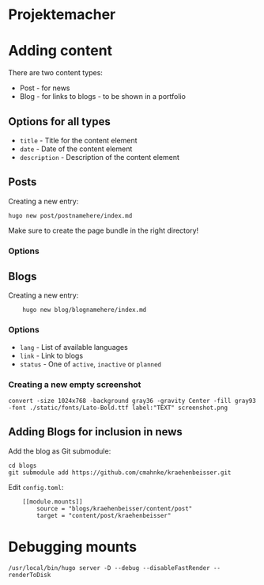 Projektemacher
==============

# Adding content

There are two content types:
* Post - for news
* Blog - for links to blogs - to be shown in a portfolio

## Options for all types

* `title` - Title for the content element
* `date` - Date of the content element
* `description` - Description of the content element

## Posts

Creating a new entry:
```
hugo new post/postnamehere/index.md
```

Make sure to create the page bundle in the right directory!


### Options

## Blogs

Creating a new entry:
```
    hugo new blog/blognamehere/index.md
```

### Options

* `lang` - List of available languages
* `link` - Link to blogs
* `status` - One of `active`, `inactive` or `planned`

### Creating a new empty screenshot

```
convert -size 1024x768 -background gray36 -gravity Center -fill gray93 -font ./static/fonts/Lato-Bold.ttf label:"TEXT" screenshot.png
```

## Adding Blogs for inclusion in news

Add the blog as Git submodule:

```
cd blogs
git submodule add https://github.com/cmahnke/kraehenbeisser.git
```

Edit `config.toml`:

```
    [[module.mounts]]
        source = "blogs/kraehenbeisser/content/post"
        target = "content/post/kraehenbeisser"
```

# Debugging mounts

```
/usr/local/bin/hugo server -D --debug --disableFastRender --renderToDisk
```
